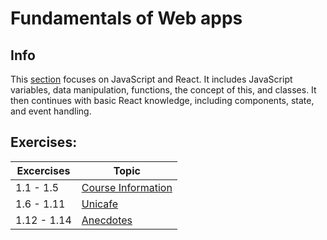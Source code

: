 # Fundamentals of Web apps

## Info
This [section](https://fullstackopen.com/en/part1) focuses on JavaScript and React. It includes JavaScript variables, data manipulation, functions, the concept of this, and classes. It then continues with basic React knowledge, including components, state, and event handling.

## Exercises:

| Excercises | Topic |
| -------- | ------- |
| 1.1 - 1.5  |  [Course Information](./courseInfo/) |
| 1.6 - 1.11 |  [Unicafe](./unicafe/)            |
| 1.12 - 1.14|  [Anecdotes](./anecdotes/)           |

